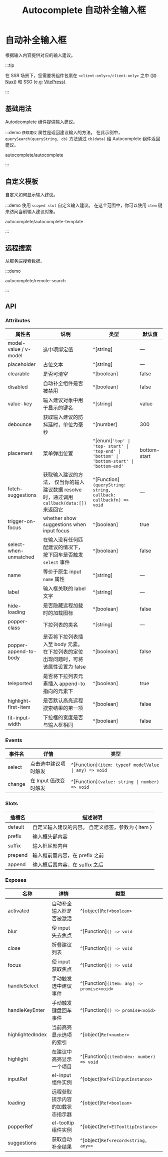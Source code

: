 ﻿---
title: Autocomplete 自动补全输入框
lang: zh-CN
---

# 自动补全输入框

根据输入内容提供对应的输入建议。

:::tip

在 SSR 场景下，您需要将组件包裹在 `<client-only></client-only>` 之中 (如: [Nuxt](https://nuxt.com/v3)) 和 SSG (e.g: [VitePress](https://vitepress.vuejs.org/)).

:::

## 基础用法

Autodcomplete 组件提供输入建议。

:::demo `获取建议` 属性是返回建议输入的方法。 在此示例中， `querySearch(queryString, cb)` 方法通过 `cb(data)` 给 Autocomplete 组件返回建议。

autocomplete/autocomplete

:::

## 自定义模板

自定义如何显示输入建议。

:::demo 使用 `scoped slot` 自定义输入建议。 在这个范围中，你可以使用 `item` 键来访问当前输入建议对象。

autocomplete/autocomplete-template

:::

## 远程搜索

从服务端搜索数据。

:::demo

autocomplete/remote-search

:::

## API

### Attributes

| 属性名                                    | 说明                                                             | 类型                                                                                             | 默认值          |
| -------------------------------------- | -------------------------------------------------------------- | ---------------------------------------------------------------------------------------------- | ------------ |
| model-value / v-model                  | 选中项绑定值                                                         | ^[string]                                                                                      | —            |
| placeholder                            | 占位文本                                                           | ^[string]                                                                                      | —            |
| clearable                              | 是否可清空                                                          | ^[boolean]                                                                                     | false        |
| disabled                               | 自动补全组件是否被禁用                                                    | ^[boolean]                                                                                     | false        |
| value-key                              | 输入建议对象中用于显示的键名                                                 | ^[string]                                                                                      | value        |
| debounce                               | 获取输入建议的防抖延时，单位为毫秒                                              | ^[number]                                                                                      | 300          |
| placement                              | 菜单弹出位置                                                         | ^[enum]`'top' \| 'top- start' \| 'top-end' \| 'bottom' \| 'bottom-start' \| 'bottom-end'` | bottom-start |
| fetch-suggestions                      | 获取输入建议的方法， 仅当你的输入建议数据 resolve 时，通过调用 `callback(data:[]) ` 来返回它 | ^[Function]`(queryString: string, callback: callbackfn) => void`                            | —            |
| trigger-on-focus                       | whether show suggestions when input focus                      | ^[boolean]                                                                                     | true         |
| select-when-unmatched                  | 在输入没有任何匹配建议的情况下，按下回车是否触发 `select` 事件                           | ^[boolean]                                                                                     | false        |
| name                                   | 等价于原生 input `name` 属性                                          | ^[string]                                                                                      | —            |
| label                                  | 输入框关联的 label 文字                                                | ^[string]                                                                                      | —            |
| hide-loading                           | 是否隐藏远程加载时的加载图标                                                 | ^[boolean]                                                                                     | false        |
| popper-class                           | 下拉列表的类名                                                        | ^[string]                                                                                      | —            |
| popper-append-to-body<DeprecatedTag /> | 是否将下拉列表插入至 body 元素。 在下拉列表的定位出现问题时，可将该属性设置为 false               | ^[boolean]                                                                                     | false        |
| teleported                             | 是否将下拉列表元素插入 append-to 指向的元素下                                   | ^[boolean]                                                                                     | true         |
| highlight-first-item                   | 是否默认高亮远程搜索结果的第一项                                               | ^[boolean]                                                                                     | false        |
| fit-input-width                        | 下拉框的宽度是否与输入框相同                                                 | ^[boolean]                                                                                     | false        |

### Events

| 事件名    | 详情             | 类型                                                        |
| ------ | -------------- | --------------------------------------------------------- |
| select | 点击选中建议项时触发     | ^[Function]`(item: typeof modelValue \| any) => void` |
| change | 在 Input 值改变时触发 | ^[Function]`(value: string \| number) => void`        |

### Slots

| 插槽名     | 描述说明                           |
| ------- | ------------------------------ |
| default | 自定义输入建议的内容。 自定义标签，参数为 { item } |
| prefix  | 输入框头部内容                        |
| suffix  | 输入框尾部内容                        |
| prepend | 输入框前置内容，在 prefix 之前            |
| append  | 输入框后置内容，在 suffix 之后            |

### Exposes

| 名称               | 详情               | 类型                                                 |
| ---------------- | ---------------- | -------------------------------------------------- |
| activated        | 自动补全输入框是否被激活     | ^[object]`Ref<boolean>`                      |
| blur             | 使 input 失去焦点     | ^[Function]`() => void`                         |
| close            | 折叠建议列表           | ^[Function]`() => void`                         |
| focus            | 使 input 获取焦点     | ^[Function]`() => void`                         |
| handleSelect     | 手动触发选中建议事件       | ^[Function]`(item: any) => promise<void>` |
| handleKeyEnter   | 手动触发键盘回车事件       | ^[Function]`() => promise<void>`          |
| highlightedIndex | 当前高亮显示选项的索引      | ^[object]`Ref<number>`                       |
| highlight        | 在建议中高亮显示一个项目     | ^[Function]`(itemIndex: number) => void`        |
| inputRef         | el-input 组件实例    | ^[object]`Ref<ElInputInstance>`              |
| loading          | 远程获取提示内容的加载状态指示器 | ^[object]`Ref<boolean>`                      |
| popperRef        | el-tooltip 组件实例  | ^[object]`Ref<ElTooltipInstance>`            |
| suggestions      | 获取自动补全结果         | ^[object]`Ref<record<string, any>>`    |
